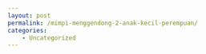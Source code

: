 ```yaml
---
layout: post
permalink: /mimpi-menggendong-2-anak-kecil-perempuan/
categories:
    - Uncategorized
---
```


